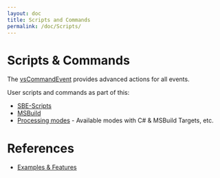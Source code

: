 ```yaml
---
layout: doc
title: Scripts and Commands
permalink: /doc/Scripts/
---
```


# Scripts & Commands

The [vsCommandEvent]({{site.lnkCur_VSPackage[2]}}) provides advanced actions for all events.

User scripts and commands as part of this:

* [SBE-Scripts](../Scripts/SBE-Scripts/)
* [MSBuild](../Scripts/MSBuild/)
* [Processing modes](../Modes/) - Available modes with C# & MSBuild Targets, etc.

# References

* [Examples & Features](../Examples/)